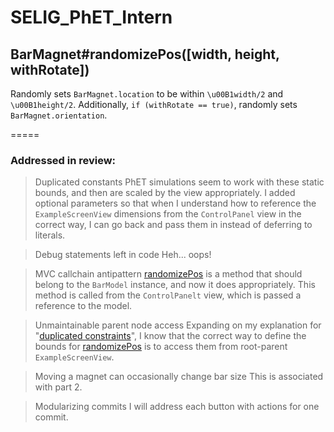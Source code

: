 SELIG_PhET_Intern
=====

## <a name="BarMagnet-randomizePos"></a> BarMagnet#randomizePos([width, height, withRotate])
Randomly sets `BarMagnet.location` to be within `\u00B1width/2` and `\u00B1height/2`.
Additionally, `if (withRotate == true)`, randomly sets `BarMagnet.orientation`.

=====

### Addressed in review:
> <a name="comment-dupeConst"></a> Duplicated constants
PhET simulations seem to work with these static bounds, and then are scaled by the view appropriately. I added optional parameters so that when I understand how to reference the `ExampleScreenView` dimensions from the `ControlPanel` view in the correct way, I can go back and pass them in instead of deferring to literals.

> Debug statements left in code
Heh... oops!

> MVC callchain antipattern
[randomizePos](#BarMagnet-randomizePos) is a method that should belong to the `BarModel` instance, and now it does appropriately. This method is called from the `ControlPanelt` view, which is passed a reference to the model.

> Unmaintainable parent node access
Expanding on my explanation for "[duplicated constraints](#comment-dupeConst)", I know that the correct way to define the bounds for [randomizePos](#BarMagnet-randomizePos) is to access them from root-parent `ExampleScreenView`.

> Moving a magnet can occasionally change bar size
This is associated with part 2.

> Modularizing commits
I will address each button with actions for one commit.

